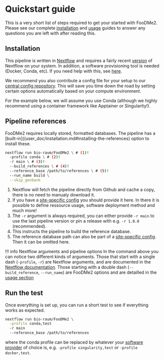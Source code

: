 # Quickstart guide

This is a very short list of steps required to get your started with FooDMe2. Please see our complete [installation](user_doc/installation.md) and [usage](user_doc/usage.md) guides to answer any questions you are left with after reading this. 

## Installation

This pipeline is written in [Nextflow](https://nextflow.io/) and requires a fairly recent [version](https://github.com/nextflow-io/nextflow/releases) of Nextflow on your system. In addition, a software provisioning tool is needed (Docker, Conda, etc). If you need help with this, see [here](https://github.com/bio-raum/nf-configs/blob/main/doc/installation.md).

We recommend you also contribute a config file for your setup to our [central config repository](https://github.com/bio-raum/nf-configs/blob/main/doc/config.md). This will save you time down the road by setting certain options automatically based on your compute environment. 

For the example below, we will assume you use Conda (although we highly recommend using a container framework like Apptainer or Singularity!).

## Pipeline references

FooDMe2 requires locally stored, formatted databases. The pipeline has a [built-in]((user_doc/installation.md#installing-the-references) option to install these. 

``` bash
nextflow run bio-raum/FooDMe2 \ # (1)!
  -profile conda \ # (2)!
  -r main \ # (3)!
  --build_references \ # (4)!
  --reference_base /path/to/references \ # (5)!
  --run_name build \
  --skip_genbank
```

1.  Nextflow will fetch the pipeline directly from Github and cache a copy, there is no need to manualy download it.
2.  If you have a [site-specific config]((https://github.com/bio-raum/nf-configs/blob/main/doc/config.md)) you should provide it here. In there it is possible to define ressource usage, software deployment method and much more!
3.  The `-r` argument is always required, you can either provide `-r main` to use the last pipeline version or pin a release with e.g. `-r 1.0.0` (recommended).
4.  This instructs the pipeline to build the reference database.
5. The reference database path can also be part of a [site-specific config]((https://github.com/bio-raum/nf-configs/blob/main/doc/config.md)). Then it can be omitted here.


!!! info Nextflow arguments and pipeline options
    In the command above you can notice two different kinds of arguments.
    Those that start with a single dash (`-profile`, `-r`) are Nextflow arguments, and are documented in the [Nextflow documentation](https://www.nextflow.io/docs/latest/cli.html). Those starting with a double dash (`--build_reference`, `--run_name`) are FooDMe2 options and are detailled in the [usage section](user_doc/usage.md)


## Run the test

Once everything is set up, you can run a short test to see if everything works as expected. 

``` bash
nextflow run bio-raum/FooDMe2 \
  -profile conda,test 
  -r main 
  --reference_base /path/to/references
```

where the conda profile can be replaced by whatever your [software provider](usage.md#running-the-pipeline) of choice is, e.g. `-profile singularity,test` or `-profile docker,test`.
